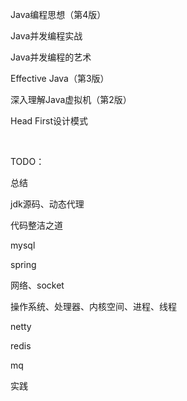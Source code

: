 Java编程思想（第4版）

Java并发编程实战

Java并发编程的艺术

Effective Java（第3版）

深入理解Java虚拟机（第2版）

Head First设计模式

​    

TODO：

总结

jdk源码、动态代理

代码整洁之道

mysql

spring

网络、socket

操作系统、处理器、内核空间、进程、线程

netty

redis

mq

实践